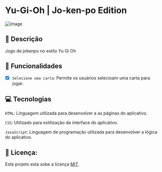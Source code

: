 # Yu-Gi-Oh | Jo-ken-po Edition

![image](https://github.com/user-attachments/assets/f494b3fc-36d3-40c9-be97-b365e5669bfc)

## 📑 Descrição
Jogo de jokenpo no estilo Yu Gi Oh

## 🎯 Funcionalidades

- [x] `Selecione uma carta`: Permite os usuários selecioanr uma carta para jogar.

## 💻 Tecnologias 

`HTML`: Linguagem utilizada para desenvolver a as páginas do aplicativo.

`CSS`: Utilizado para estilização da interface do aplicativo.

`JavaScript`: Linguagem de programação utilizada para desenvolver a lógica do aplicativo.


## 🚧 Licença:

Este projeto esta sobe a licença [MIT](./LICENSE).
